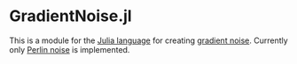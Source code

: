 # GradientNoise.jl

This is a module for the [Julia language](https://julialang.org) for creating [gradient noise](https://en.wikipedia.org/wiki/Gradient_noise).
Currently only [Perlin noise](https://en.wikipedia.org/wiki/Perlin_noise) is implemented.
